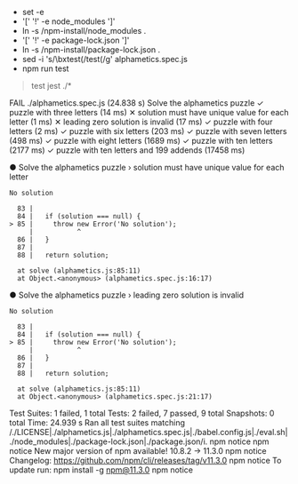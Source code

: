 + set -e
+ '[' '!' -e node_modules ']'
+ ln -s /npm-install/node_modules .
+ '[' '!' -e package-lock.json ']'
+ ln -s /npm-install/package-lock.json .
+ sed -i 's/\bxtest(/test(/g' alphametics.spec.js
+ npm run test

> test
> jest ./*

FAIL ./alphametics.spec.js (24.838 s)
  Solve the alphametics puzzle
    ✓ puzzle with three letters (14 ms)
    ✕ solution must have unique value for each letter (1 ms)
    ✕ leading zero solution is invalid (17 ms)
    ✓ puzzle with four letters (2 ms)
    ✓ puzzle with six letters (203 ms)
    ✓ puzzle with seven letters (498 ms)
    ✓ puzzle with eight letters (1689 ms)
    ✓ puzzle with ten letters (2177 ms)
    ✓ puzzle with ten letters and 199 addends (17458 ms)

  ● Solve the alphametics puzzle › solution must have unique value for each letter

    No solution

      83 |
      84 |   if (solution === null) {
    > 85 |     throw new Error('No solution');
         |           ^
      86 |   }
      87 |   
      88 |   return solution;

      at solve (alphametics.js:85:11)
      at Object.<anonymous> (alphametics.spec.js:16:17)

  ● Solve the alphametics puzzle › leading zero solution is invalid

    No solution

      83 |
      84 |   if (solution === null) {
    > 85 |     throw new Error('No solution');
         |           ^
      86 |   }
      87 |   
      88 |   return solution;

      at solve (alphametics.js:85:11)
      at Object.<anonymous> (alphametics.spec.js:21:17)

Test Suites: 1 failed, 1 total
Tests:       2 failed, 7 passed, 9 total
Snapshots:   0 total
Time:        24.939 s
Ran all test suites matching /.\/LICENSE|.\/alphametics.js|.\/alphametics.spec.js|.\/babel.config.js|.\/eval.sh|.\/node_modules|.\/package-lock.json|.\/package.json/i.
npm notice
npm notice New major version of npm available! 10.8.2 -> 11.3.0
npm notice Changelog: https://github.com/npm/cli/releases/tag/v11.3.0
npm notice To update run: npm install -g npm@11.3.0
npm notice
